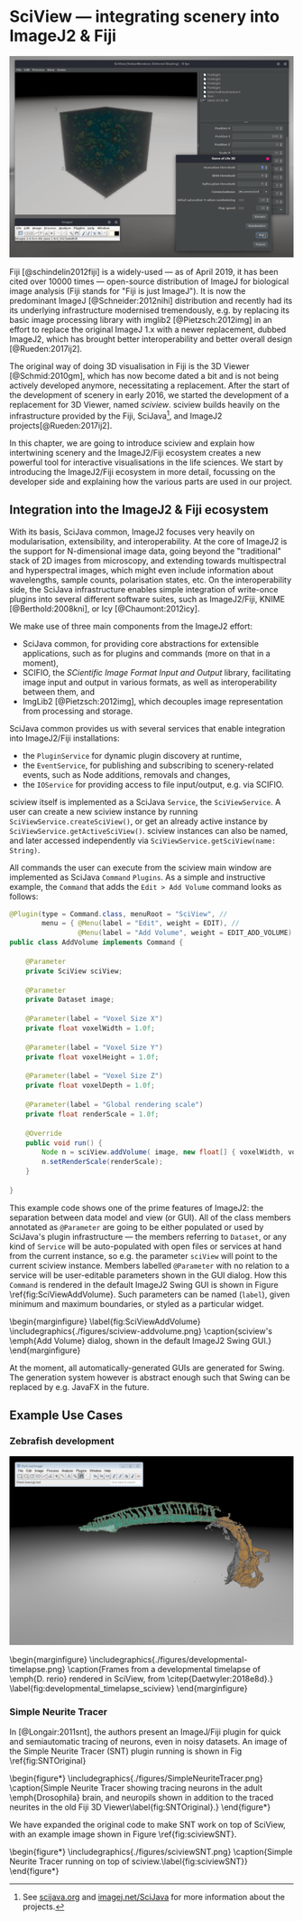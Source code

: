 # SciView — integrating scenery into ImageJ2 & Fiji

![Screenshot of the sciview main window, showing the Game of Life 3D demo.\label{fig:SciViewMainWindow}](./figures/sciview-gameoflife.png)

Fiji [@schindelin2012fiji] is a widely-used — as of April 2019, it has been cited over 10000 times — open-source distribution of ImageJ for biological image analysis (Fiji stands for "Fiji is just ImageJ"). It is now the predominant ImageJ [@Schneider:2012nihi] distribution and recently had its  its underlying infrastructure modernised tremendously, e.g. by replacing its basic image processing library with imglib2 [@Pietzsch:2012img] in an effort to replace the original ImageJ 1.x with a newer replacement, dubbed ImageJ2, which has brought better interoperability and better overall design [@Rueden:2017ij2]. 

The original way of doing 3D visualisation in Fiji is the 3D Viewer [@Schmid:2010gm], which has now become dated a bit and is not being actively developed anymore, necessitating a replacement. After the start of the development of scenery in early 2016, we started the development of a replacement for 3D Viewer, named _sciview_. sciview builds heavily on the infrastructure provided by the Fiji, SciJava[^SciJavaNote], and ImageJ2 projects[@Rueden:2017ij2].

In this chapter, we are going to introduce sciview and explain how intertwining scenery and the ImageJ2/Fiji ecosystem creates a new powerful tool for interactive visualisations in the life sciences. We start by introducing the ImageJ2/Fiji ecosystem  in more detail, focussing on the developer side and explaining how the various parts are used in our project.

[^SciJavaNote]: See [scijava.org](https://scijava.org) and [imagej.net/SciJava](https://imagej.net/SciJava) for more information about the projects.

## Integration into the ImageJ2 & Fiji ecosystem

With its basis, SciJava common, ImageJ2 focuses very heavily on modularisation, extensibility, and interoperability. At the core of ImageJ2 is the support for N-dimensional image data, going beyond the "traditional" stack of 2D images from  microscopy, and extending towards multispectral and hyperspectral images, which might even include information about wavelengths, sample counts, polarisation states, etc. On the interoperability side, the SciJava infrastructure enables simple integration of write-once plugins into several different software suites, such as ImageJ2/Fiji, KNIME [@Berthold:2008kni], or Icy [@Chaumont:2012icy].

We make use of three main components from the ImageJ2 effort: 
* SciJava common, for providing core abstractions for extensible applications, such as for plugins and commands (more on that in a moment),
* SCIFIO, the _SCientific Image Format Input and Output_ library, facilitating image input and output in various formats, as well as interoperability between them, and
* ImgLib2 [@Pietzsch:2012img], which decouples image representation from processing and storage.

SciJava common provides us with several services that enable integration into ImageJ2/Fiji installations:

* the `PluginService` for dynamic plugin discovery at runtime,
* the `EventService`, for publishing and subscribing to scenery-related events, such as Node additions, removals and changes,
* the `IOService` for providing access to file input/output, e.g. via SCIFIO.

sciview itself is implemented as a SciJava `Service`, the `SciViewService`. A user can create a new sciview instance by running `SciViewService.createSciView()`, or get an already active instance by `SciViewService.getActiveSciView()`. sciview instances can also be named, and later accessed independently via `SciViewService.getSciView(name: String)`.

All commands the user can execute from the sciview main window are implemented as SciJava `Command` `Plugins`. As a simple and instructive example, the `Command` that adds the `Edit > Add Volume` command looks as follows:

```java
@Plugin(type = Command.class, menuRoot = "SciView", //
        menu = { @Menu(label = "Edit", weight = EDIT), //
                 @Menu(label = "Add Volume", weight = EDIT_ADD_VOLUME) })
public class AddVolume implements Command {

    @Parameter
    private SciView sciView;

    @Parameter
    private Dataset image;

    @Parameter(label = "Voxel Size X")
    private float voxelWidth = 1.0f;

    @Parameter(label = "Voxel Size Y")
    private float voxelHeight = 1.0f;

    @Parameter(label = "Voxel Size Z")
    private float voxelDepth = 1.0f;

    @Parameter(label = "Global rendering scale")
    private float renderScale = 1.0f;

    @Override
    public void run() {
        Node n = sciView.addVolume( image, new float[] { voxelWidth, voxelHeight, voxelDepth } );
        n.setRenderScale(renderScale);
    }

}
```

This example code shows one of the prime features of ImageJ2: the separation between data model and view (or GUI). All of the class members annotated as `@Parameter` are going to be either populated or used by SciJava's plugin infrastructure — the members referring to `Dataset`, or any kind of `Service` will be auto-populated with open files or services at hand from the current instance, so e.g. the parameter `sciView` will point to the current sciview instance. Members labelled `@Parameter` with no relation to a service will be user-editable parameters shown in the GUI dialog. How this `Command` is rendered in the default ImageJ2 Swing GUI is shown in Figure \ref{fig:SciViewAddVolume}. Such parameters can be named (`label`), given minimum and maximum boundaries, or styled as a particular widget.

\begin{marginfigure}
    \label{fig:SciViewAddVolume}
    \includegraphics{./figures/sciview-addvolume.png}
    \caption{sciview's \emph{Add Volume} dialog, shown in the default ImageJ2 Swing GUI.}
\end{marginfigure}

At the moment, all automatically-generated GUIs are generated for Swing.  The generation system however is abstract enough such that Swing can be replaced by e.g. JavaFX in the future.

## Example Use Cases

### Zebrafish development

![Screenshot of SciView, showing a multicolour segmentation of _Danio rerio_ vasculature. Dataset courtesy of Stephan Daetwyler, Huisken Lab, MPI-CBG Dresden and Morgridge Institute for Research, Madison, USA.\label{fig:SciViewScreenshot}](./figures/scenery-sciview.png)

\begin{marginfigure}
    \includegraphics{./figures/developmental-timelapse.png}
    \caption{Frames from a developmental timelapse of \emph{D. rerio} rendered in SciView, from \citep{Daetwyler:2018e8d}.}
    \label{fig:developmental_timelapse_sciview}
\end{marginfigure}

### Simple Neurite Tracer

In [@Longair:2011snt], the authors present an ImageJ/Fiji plugin for quick and semiautomatic tracing of neurons, even in noisy datasets. An image of the Simple Neurite Tracer (SNT) plugin running is shown in Fig \ref{fig:SNTOriginal}

\begin{figure*}
    \includegraphics{./figures/SimpleNeuriteTracer.png}
    \caption{Simple Neurite Tracer showing tracing neurons in the adult \emph{Drosophila} brain, and neuropils shown in addition to the traced neurites in the old Fiji 3D Viewer\label{fig:SNTOriginal}.}
\end{figure*}

We have expanded the original code to make SNT work on top of SciView, with an example image shown in Figure \ref{fig:sciviewSNT}.

\begin{figure*}
    \includegraphics{./figures/sciviewSNT.png}
    \caption{Simple Neurite Tracer running on top of sciview.\label{fig:sciviewSNT}}
\end{figure*}



